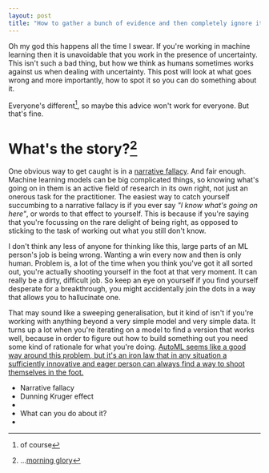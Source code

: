 ```yaml
---
layout: post
title: "How to gather a bunch of evidence and then completely ignore it"
---
```


Oh my god this happens all the time I swear. If you're working in machine learning then it is unavoidable that you work in the presence of uncertainty. This isn't such a bad thing, but how we think as humans sometimes works against us when dealing with uncertainty. This post will look at what goes wrong and more importantly, how to spot it so you can do something about it.

Everyone's different[^1], so maybe this advice won't work for everyone. But that's fine.

# What's the story?[^2]

One obvious way to get caught is in a [narrative fallacy](https://wiki.lesswrong.com/wiki/Narrative_fallacy). And fair enough. Machine learning models can be big complicated things, so knowing what's going on in them is an active field of research in its own right, not just an onerous task for the practitioner. The easiest way to catch yourself succumbing to a narrative fallacy is if you ever say _"I know what's going on here"_, or words to that effect to yourself. This is because if you're saying that you're focussing on the rare delight of being right, as opposed to sticking to the task of working out what you still don't know.

I don't think any less of anyone for thinking like this, large parts of an ML person's job is being wrong. Wanting a win every now and then is only human. Problem is, a lot of the time when you think you've got it all sorted out, you're actually shooting yourself in the foot at that very moment. It can really be a dirty, difficult job. So keep an eye on yourself if you find yourself desperate for a breakthrough, you might accidentally join the dots in a way that allows you to hallucinate one.

That may sound like a sweeping generalisation, but it kind of isn't if you're working with anything beyond a very simple model and very simple data. It turns up a lot when you're iterating on a model to find a version that works well, because in order to figure out how to build something out you need some kind of rationale for what you're doing. [AutoML seems like a good way around this problem, but it's an iron law that in any situation a sufficiently innovative and eager person can always find a way to shoot themselves in the foot.]()


* Narrative fallacy
* Dunning Kruger effect
* 
* What can you do about it?
*


[^1]: of course
[^2]: ...[morning glory](https://www.youtube.com/watch?v=Wm54XyLwBAk)
